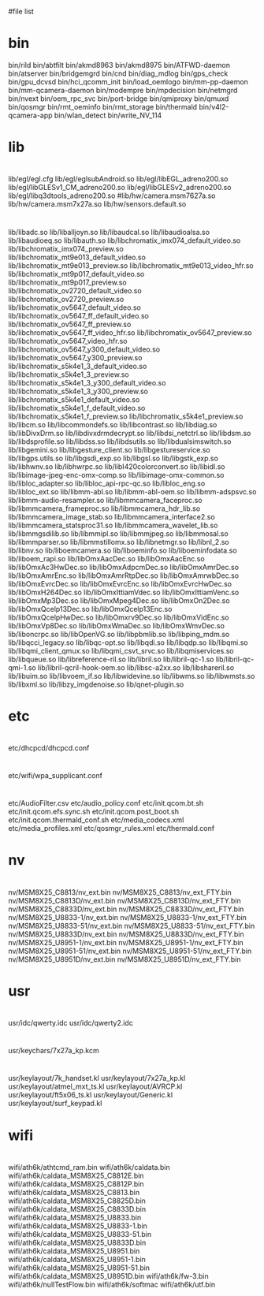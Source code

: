 #file list
#
#
#
# bin
bin/rild
bin/abtfilt
bin/akmd8963
bin/akmd8975
bin/ATFWD-daemon
bin/atserver
bin/bridgemgrd
bin/cnd
bin/diag_mdlog
bin/gps_check
bin/gpu_dcvsd
bin/hci_qcomm_init
bin/load_oemlogo
bin/mm-pp-daemon
bin/mm-qcamera-daemon
bin/modempre
bin/mpdecision
bin/netmgrd
bin/nvext
bin/oem_rpc_svc
bin/port-bridge
bin/qmiproxy
bin/qmuxd
bin/qosmgr
bin/rmt_oeminfo
bin/rmt_storage
bin/thermald
bin/v4l2-qcamera-app
bin/wlan_detect
bin/write_NV_114
#
#
# lib
#
#
lib/egl/egl.cfg
lib/egl/eglsubAndroid.so
lib/egl/libEGL_adreno200.so
lib/egl/libGLESv1_CM_adreno200.so
lib/egl/libGLESv2_adreno200.so
lib/egl/libq3dtools_adreno200.so
#lib/hw/camera.msm7627a.so
lib/hw/camera.msm7x27a.so
lib/hw/sensors.default.so
#
lib/libadc.so
lib/liballjoyn.so
lib/libaudcal.so
lib/libaudioalsa.so
lib/libaudioeq.so
lib/libauth.so
lib/libchromatix_imx074_default_video.so
lib/libchromatix_imx074_preview.so
lib/libchromatix_mt9e013_default_video.so
lib/libchromatix_mt9e013_preview.so
lib/libchromatix_mt9e013_video_hfr.so
lib/libchromatix_mt9p017_default_video.so
lib/libchromatix_mt9p017_preview.so
lib/libchromatix_ov2720_default_video.so
lib/libchromatix_ov2720_preview.so
lib/libchromatix_ov5647_default_video.so
lib/libchromatix_ov5647_ff_default_video.so
lib/libchromatix_ov5647_ff_preview.so
lib/libchromatix_ov5647_ff_video_hfr.so
lib/libchromatix_ov5647_preview.so
lib/libchromatix_ov5647_video_hfr.so
lib/libchromatix_ov5647_y300_default_video.so
lib/libchromatix_ov5647_y300_preview.so
lib/libchromatix_s5k4e1_3_default_video.so
lib/libchromatix_s5k4e1_3_preview.so
lib/libchromatix_s5k4e1_3_y300_default_video.so
lib/libchromatix_s5k4e1_3_y300_preview.so
lib/libchromatix_s5k4e1_default_video.so
lib/libchromatix_s5k4e1_f_default_video.so
lib/libchromatix_s5k4e1_f_preview.so
lib/libchromatix_s5k4e1_preview.so
lib/libcm.so
lib/libcommondefs.so
lib/libcontrast.so
lib/libdiag.so
lib/libDivxDrm.so
lib/libdivxdrmdecrypt.so
lib/libdsi_netctrl.so
lib/libdsm.so
lib/libdsprofile.so
lib/libdss.so
lib/libdsutils.so
lib/libdualsimswitch.so
lib/libgemini.so
lib/libgesture_client.so
lib/libgestureservice.so
lib/libgps.utils.so
lib/libgsdi_exp.so
lib/libgsl.so
lib/libgstk_exp.so
lib/libhwnv.so
lib/libhwrpc.so
lib/libI420colorconvert.so
lib/libidl.so
lib/libimage-jpeg-enc-omx-comp.so
lib/libimage-omx-common.so
lib/libloc_adapter.so
lib/libloc_api-rpc-qc.so
lib/libloc_eng.so
lib/libloc_ext.so
lib/libmm-abl.so
lib/libmm-abl-oem.so
lib/libmm-adspsvc.so
lib/libmm-audio-resampler.so
lib/libmmcamera_faceproc.so
lib/libmmcamera_frameproc.so
lib/libmmcamera_hdr_lib.so
lib/libmmcamera_image_stab.so
lib/libmmcamera_interface2.so
lib/libmmcamera_statsproc31.so
lib/libmmcamera_wavelet_lib.so
lib/libmmgsdilib.so
lib/libmmipl.so
lib/libmmjpeg.so
lib/libmmosal.so
lib/libmmparser.so
lib/libmmstillomx.so
lib/libnetmgr.so
lib/libnl_2.so
lib/libnv.so
lib/liboemcamera.so
lib/liboeminfo.so
lib/liboeminfodata.so
lib/liboem_rapi.so
lib/libOmxAacDec.so
lib/libOmxAacEnc.so
lib/libOmxAc3HwDec.so
lib/libOmxAdpcmDec.so
lib/libOmxAmrDec.so
lib/libOmxAmrEnc.so
lib/libOmxAmrRtpDec.so
lib/libOmxAmrwbDec.so
lib/libOmxEvrcDec.so
lib/libOmxEvrcEnc.so
lib/libOmxEvrcHwDec.so
lib/libOmxH264Dec.so
lib/libOmxIttiamVdec.so
lib/libOmxIttiamVenc.so
lib/libOmxMp3Dec.so
lib/libOmxMpeg4Dec.so
lib/libOmxOn2Dec.so
lib/libOmxQcelp13Dec.so
lib/libOmxQcelp13Enc.so
lib/libOmxQcelpHwDec.so
lib/libOmxrv9Dec.so
lib/libOmxVidEnc.so
lib/libOmxVp8Dec.so
lib/libOmxWmaDec.so
lib/libOmxWmvDec.so
lib/liboncrpc.so
lib/libOpenVG.so
lib/libpbmlib.so
lib/libping_mdm.so
lib/libqcci_legacy.so
lib/libqc-opt.so
lib/libqdi.so
lib/libqdp.so
lib/libqmi.so
lib/libqmi_client_qmux.so
lib/libqmi_csvt_srvc.so
lib/libqmiservices.so
lib/libqueue.so
lib/libreference-ril.so
lib/libril.so
lib/libril-qc-1.so
lib/libril-qc-qmi-1.so
lib/libril-qcril-hook-oem.so
lib/libsc-a2xx.so
lib/libshareril.so
lib/libuim.so
lib/libvoem_if.so
lib/libwidevine.so
lib/libwms.so
lib/libwmsts.so
lib/libxml.so
lib/libzy_imgdenoise.so
lib/qnet-plugin.so
#
#
# etc
#
#
etc/dhcpcd/dhcpcd.conf
#
etc/wifi/wpa_supplicant.conf
#
etc/AudioFilter.csv
etc/audio_policy.conf
etc/init.qcom.bt.sh
etc/init.qcom.efs.sync.sh
etc/init.qcom.post_boot.sh
etc/init.qcom.thermald_conf.sh
etc/media_codecs.xml
etc/media_profiles.xml
etc/qosmgr_rules.xml
etc/thermald.conf
#
#
# nv
#
#
nv/MSM8X25_C8813/nv_ext.bin
nv/MSM8X25_C8813/nv_ext_FTY.bin
nv/MSM8X25_C8813D/nv_ext.bin
nv/MSM8X25_C8813D/nv_ext_FTY.bin
nv/MSM8X25_C8833D/nv_ext.bin
nv/MSM8X25_C8833D/nv_ext_FTY.bin
nv/MSM8X25_U8833-1/nv_ext.bin
nv/MSM8X25_U8833-1/nv_ext_FTY.bin
nv/MSM8X25_U8833-51/nv_ext.bin
nv/MSM8X25_U8833-51/nv_ext_FTY.bin
nv/MSM8X25_U8833D/nv_ext.bin
nv/MSM8X25_U8833D/nv_ext_FTY.bin
nv/MSM8X25_U8951-1/nv_ext.bin
nv/MSM8X25_U8951-1/nv_ext_FTY.bin
nv/MSM8X25_U8951-51/nv_ext.bin
nv/MSM8X25_U8951-51/nv_ext_FTY.bin
nv/MSM8X25_U8951D/nv_ext.bin
nv/MSM8X25_U8951D/nv_ext_FTY.bin
#
#
# usr
#
#
usr/idc/qwerty.idc
usr/idc/qwerty2.idc
#
usr/keychars/7x27a_kp.kcm
#
usr/keylayout/7k_handset.kl
usr/keylayout/7x27a_kp.kl
usr/keylayout/atmel_mxt_ts.kl
usr/keylayout/AVRCP.kl
usr/keylayout/ft5x06_ts.kl
usr/keylayout/Generic.kl
usr/keylayout/surf_keypad.kl
#
#
# wifi
#
#
wifi/ath6k/athtcmd_ram.bin
wifi/ath6k/caldata.bin
wifi/ath6k/caldata_MSM8X25_C8812E.bin
wifi/ath6k/caldata_MSM8X25_C8812P.bin
wifi/ath6k/caldata_MSM8X25_C8813.bin
wifi/ath6k/caldata_MSM8X25_C8825D.bin
wifi/ath6k/caldata_MSM8X25_C8833D.bin
wifi/ath6k/caldata_MSM8X25_U8833.bin
wifi/ath6k/caldata_MSM8X25_U8833-1.bin
wifi/ath6k/caldata_MSM8X25_U8833-51.bin
wifi/ath6k/caldata_MSM8X25_U8833D.bin
wifi/ath6k/caldata_MSM8X25_U8951.bin
wifi/ath6k/caldata_MSM8X25_U8951-1.bin
wifi/ath6k/caldata_MSM8X25_U8951-51.bin
wifi/ath6k/caldata_MSM8X25_U8951D.bin
wifi/ath6k/fw-3.bin
wifi/ath6k/nullTestFlow.bin
wifi/ath6k/softmac
wifi/ath6k/utf.bin
